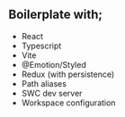 ## Boilerplate with;

- React
- Typescript
- Vite
- @Emotion/Styled
- Redux (with persistence)
- Path aliases
- SWC dev server
- Workspace configuration